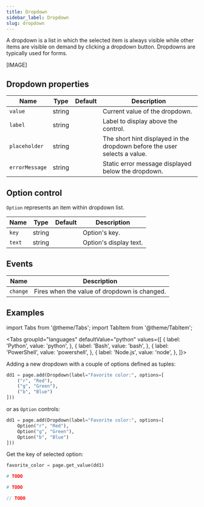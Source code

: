 ```yaml
---
title: Dropdown
sidebar_label: Dropdown
slug: dropdown
---
```


A dropdown is a list in which the selected item is always visible while other items are visible on demand by clicking a dropdown button. Dropdowns are typically used for forms.

[IMAGE]

## Dropdown properties

| Name           | Type    | Default | Description |
| -------------- | ------- | ------- | ----------- |
| `value`        | string  |         | Current value of the dropdown. |
| `label`        | string  |         | Label to display above the control. |
| `placeholder`  | string  |         | The short hint displayed in the dropdown before the user selects a value. |
| `errorMessage` | string  |         | Static error message displayed below the dropdown. |

## Option control

`Option` represents an item within dropdown list.

| Name           | Type    | Default | Description |
| -------------- | ------- | ------- | ----------- |
| `key`          | string  |         | Option's key. |
| `text`         | string  |         | Option's display text. |

## Events

| Name      | Description |
| --------- | ----------- |
| `change`  | Fires when the value of dropdown is changed. |


## Examples

import Tabs from '@theme/Tabs';
import TabItem from '@theme/TabItem';

<Tabs groupId="languages" defaultValue="python" values={[
  { label: 'Python', value: 'python', },
  { label: 'Bash', value: 'bash', },
  { label: 'PowerShell', value: 'powershell', },
  { label: 'Node.js', value: 'node', },
]}>

<TabItem value="python">

Adding a new dropdown with a couple of options defined as tuples:

```python
dd1 = page.add(Dropdown(label="Favorite color:", options=[
    ("r", "Red"),
    ("g", "Green"),
    ("b", "Blue")
]))
```

or as `Option` controls:

```python
dd1 = page.add(Dropdown(label="Favorite color:", options=[
    Option("r", "Red"),
    Option("g", "Green"),
    Option("b", "Blue")
]))
```

Get the key of selected option:

```python
favorite_color = page.get_value(dd1)
```

</TabItem>

<TabItem value="bash">

```bash
# TODO
```

</TabItem>

<TabItem value="powershell">

```powershell
# TODO
```

</TabItem>

<TabItem value="node">

```javascript
// TODO
```

</TabItem>

</Tabs>